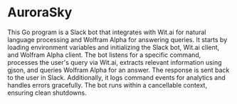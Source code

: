 # AuroraSky
 This Go program is a Slack bot that integrates with Wit.ai for natural language processing and Wolfram Alpha for answering queries. It starts by loading environment variables and initializing the Slack bot, Wit.ai client, and Wolfram Alpha client. The bot listens for a specific command, processes the user's query via Wit.ai, extracts relevant information using gjson, and queries Wolfram Alpha for an answer. The response is sent back to the user in Slack. Additionally, it logs command events for analytics and handles errors gracefully. The bot runs within a cancellable context, ensuring clean shutdowns.
